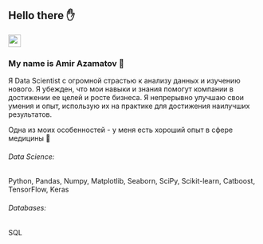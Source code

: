 ## Hello there :hand:

<p><a href="https://t.me/amiiir30"><img src="https://img.shields.io/badge/Telegram-2CA5E0?style=for-the-badge&logo=telegram&logoColor=white" height=25></a> </p>


### My name is Amir Azamatov :man: 

Я Data Scientist с огромной страстью к анализу данных и изучению нового. Я убежден, что мои навыки и знания помогут компании в достижении ее целей и росте бизнеса. Я непрерывно улучшаю свои умения и опыт, использую их на практике для достижения наилучших результатов. 

Одна из моих особенностей - у меня есть хороший опыт в сфере медицины :pill:

###### Data Science: 
Python, Pandas, Numpy, Matplotlib, Seaborn, SciPy, Scikit-learn, Catboost, TensorFlow, Keras

###### Databases: 
SQL

